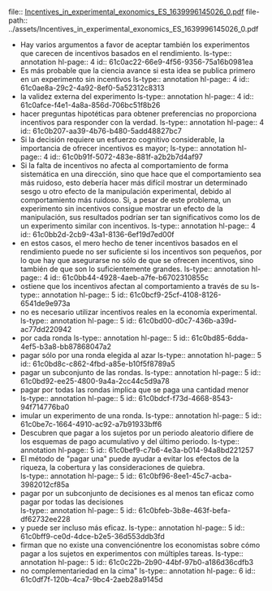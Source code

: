 file:: [Incentives_in_experimental_exonomics_ES_1639996145026_0.pdf](../assets/Incentives_in_experimental_exonomics_ES_1639996145026_0.pdf)
file-path:: ../assets/Incentives_in_experimental_exonomics_ES_1639996145026_0.pdf

- Hay  varios  argumentos  a  favor  de  aceptar  también  los  experimentos que carecen de incentivos basados en el rendimiento.
  ls-type:: annotation
  hl-page:: 4
  id:: 61c0ac22-66e9-4f56-9356-75a16b0981ea
- Es más probable que la ciencia avance si esta idea se publica primero en un experimento sin incentivos
  ls-type:: annotation
  hl-page:: 4
  id:: 61c0ae8a-29c2-4a92-8ef0-5a52312c8313
- la validez externa del experimento
  ls-type:: annotation
  hl-page:: 4
  id:: 61c0afce-f4e1-4a8a-856d-706bc51f8b26
- hacer    preguntas    hipotéticas    para    obtener    preferencias    no    proporciona  incentivos  para  responder  con  la  verdad. 
  ls-type:: annotation
  hl-page:: 4
  id:: 61c0b207-aa39-4b76-b480-5add48827bc7
- Si    la    decisión    requiere    un    esfuerzo    cognitivo    considerable,    la    importancia  de  ofrecer  incentivos  es  mayor;
  ls-type:: annotation
  hl-page:: 4
  id:: 61c0b91f-5072-483e-881f-a2b2b7d4af97
- Si  la  falta  de  incentivos  no  afecta  al  comportamiento  de  forma  sistemática  en  una  dirección,  sino  que  hace  que  el  comportamiento  sea  más  ruidoso,  esto  debería  hacer  más  difícil  mostrar  un  determinado  sesgo   u   otro   efecto   de   la   manipulación   experimental,   debido   al   comportamiento   más   ruidoso.   Si,   a   pesar   de   este   problema,   un   experimento    sin    incentivos    consigue    mostrar    un    efecto    de    la    manipulación,  sus  resultados  podrían  ser  tan  significativos  como  los  de  un experimento similar con incentivos.
  ls-type:: annotation
  hl-page:: 4
  id:: 61c0bb2d-2cb9-43a1-8136-6ef19d7ed00f
- en  estos  casos,  el  mero  hecho  de  tener  incentivos  basados  en  el  rendimiento  puede  no  ser  suficiente si los incentivos son pequeños, por lo que hay que asegurarse no  sólo  de  que  se  ofrecen  incentivos,  sino  también  de  que  son  lo  suficientemente grandes.
  ls-type:: annotation
  hl-page:: 4
  id:: 61c0bb44-4928-4aeb-a7fe-b6702310855c
- ostiene  que  los  incentivos  afectan  al  comportamiento  a  través de su
  ls-type:: annotation
  hl-page:: 5
  id:: 61c0bcf9-25cf-4108-8126-6541de9e973a
- no  es  necesario  utilizar  incentivos  reales  en  la  economía experimental.
  ls-type:: annotation
  hl-page:: 5
  id:: 61c0bd00-d0c7-436b-a39d-ac77dd220942
- por cada ronda
  ls-type:: annotation
  hl-page:: 5
  id:: 61c0bd85-6dda-4ef5-b3a8-bb87868047a2
- pagar sólo por una ronda elegida al azar
  ls-type:: annotation
  hl-page:: 5
  id:: 61c0bd8c-c862-4fbd-a85e-b10f5f8789a5
- pagar  un  subconjunto  de  las  rondas.
  ls-type:: annotation
  hl-page:: 5
  id:: 61c0bd92-ee25-4800-9a4a-2cc44c5d9a78
- pagar  por  todas  las  rondas  implica  que  se  paga  una  cantidad  menor  
  ls-type:: annotation
  hl-page:: 5
  id:: 61c0bdcf-f73d-4668-8543-94f714776ba0
- imular  un  experimento  de  una  ronda.
  ls-type:: annotation
  hl-page:: 5
  id:: 61c0be7c-1664-4910-ac92-a7b91933bff6
- Descubren que pagar  a  los  sujetos  por  un  periodo  aleatorio  difiere  de  los  esquemas  de  pago acumulativo y del último periodo.
  ls-type:: annotation
  hl-page:: 5
  id:: 61c0bef9-c7b6-4e3a-b014-94a8bd221257
- El método de "pagar una" puede ayudar a evitar los efectos de la riqueza, la cobertura y las  consideraciones  de  quiebra.  
  ls-type:: annotation
  hl-page:: 5
  id:: 61c0bf96-8ee1-45c7-acba-3982012cf85a
- pagar  por  un  subconjunto  de  decisiones  es  al  menos  tan  eficaz  como  pagar  por  todas  las  decisiones  
  ls-type:: annotation
  hl-page:: 5
  id:: 61c0bfeb-3b8e-463f-befa-df62732ee228
- y  puede  ser  incluso  más  eficaz. 
  ls-type:: annotation
  hl-page:: 5
  id:: 61c0bff9-ce0d-4dce-b2e5-36d553ddb3fd
- firman que no existe una convenciónentre los economistas sobre cómo pagar a los sujetos en experimentos con múltiples tareas.
  ls-type:: annotation
  hl-page:: 5
  id:: 61c0c22b-2b90-44bf-97b0-a186d36cdfb3
- no complementariedad en  la  cima"
  ls-type:: annotation
  hl-page:: 6
  id:: 61c0df7f-120b-4ca7-9bc4-2aeb28a9145d